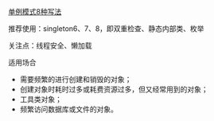 [单例模式8种写法](https://www.cnblogs.com/zhaoyan001/p/6365064.html)

推荐使用：singleton6、7、8，即双重检查、静态内部类、枚举

关注点：线程安全、懒加载

适用场合

- 需要频繁的进行创建和销毁的对象；
- 创建对象时耗时过多或耗费资源过多，但又经常用到的对象；
- 工具类对象；
- 频繁访问数据库或文件的对象。